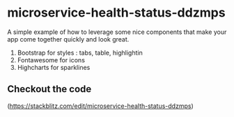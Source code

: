 # microservice-health-status-ddzmps

A simple example of how to leverage some nice components that make your app come together quickly and look great.
1. Bootstrap for styles : tabs, table, highlightin
2. Fontawesome for icons
3. Highcharts for sparklines

## Checkout the code
(https://stackblitz.com/edit/microservice-health-status-ddzmps)